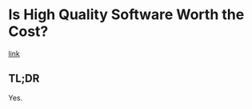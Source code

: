 # Is High Quality Software Worth the Cost?

[link](https://martinfowler.com/articles/is-quality-worth-cost.html)

## TL;DR

Yes.
